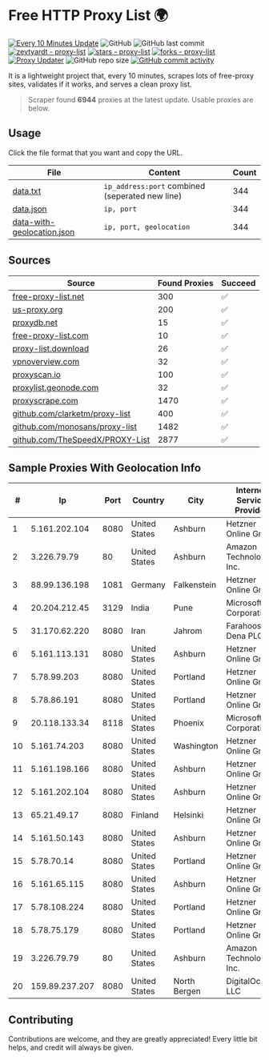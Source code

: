 
# Free HTTP Proxy List 🌍

[![Every 10 Minutes Update](https://github.com/mertguvencli/http-proxy-list/actions/workflows/main.yml/badge.svg?branch=main)](https://github.com/mertguvencli/http-proxy-list/actions/workflows/main.yml)
![GitHub](https://img.shields.io/github/license/mertguvencli/http-proxy-list)
![GitHub last commit](https://img.shields.io/github/last-commit/mertguvencli/http-proxy-list)
[![zevtyardt - proxy-list](https://img.shields.io/static/v1?label=zevtyardt&message=proxy-list&color=blue&logo=github)](https://github.com/zevtyardt/proxy-list "Go to GitHub repo")
[![stars - proxy-list](https://img.shields.io/github/stars/zevtyardt/proxy-list?style=social)](https://github.com/zevtyardt/proxy-list)
[![forks - proxy-list](https://img.shields.io/github/forks/zevtyardt/proxy-list?style=social)](https://github.com/zevtyardt/proxy-list)
[![Proxy Updater](https://github.com/zevtyardt/proxy-list/workflows/Proxy%20Updater/badge.svg)](https://github.com/zevtyardt/proxy-list/actions?query=workflow:"Proxy+Updater")
![GitHub repo size](https://img.shields.io/github/repo-size/zevtyardt/proxy-list)
[![GitHub commit activity](https://img.shields.io/github/commit-activity/m/zevtyardt/proxy-list?logo=commits)](https://github.com/zevtyardt/proxy-list/commits/main)

It is a lightweight project that, every 10 minutes, scrapes lots of free-proxy sites, validates if it works, and serves a clean proxy list.

> Scraper found **6944** proxies at the latest update. Usable proxies are below.

## Usage

Click the file format that you want and copy the URL.

|File|Content|Count|
|----|-------|-----|
|[data.txt](https://raw.githubusercontent.com/mertguvencli/http-proxy-list/main/proxy-list/data.txt)|`ip_address:port` combined (seperated new line)|344|
|[data.json](https://raw.githubusercontent.com/mertguvencli/http-proxy-list/main/proxy-list/data.json)|`ip, port`|344|
|[data-with-geolocation.json](https://raw.githubusercontent.com/mertguvencli/http-proxy-list/main/proxy-list/data-with-geolocation.json)|`ip, port, geolocation`|344|

## Sources

|Source|Found Proxies|Succeed|
|------|-------------|-------|
|[free-proxy-list.net](https://free-proxy-list.net)|300|✅|
|[us-proxy.org](https://www.us-proxy.org)|200|✅|
|[proxydb.net](http://proxydb.net)|15|✅|
|[free-proxy-list.com](https://free-proxy-list.com/?page=&port=&type%5B%5D=http&type%5B%5D=https&up_time=0&search=Search)|10|✅|
|[proxy-list.download](https://www.proxy-list.download/HTTP)|26|✅|
|[vpnoverview.com](https://vpnoverview.com/privacy/anonymous-browsing/free-proxy-servers)|32|✅|
|[proxyscan.io](https://www.proxyscan.io)|100|✅|
|[proxylist.geonode.com](https://proxylist.geonode.com/api/proxy-list?limit=300&page=1&sort_by=lastChecked&sort_type=desc&protocols=http,https)|32|✅|
|[proxyscrape.com](https://api.proxyscrape.com/v2/?request=displayproxies&protocol=http&timeout=10000&country=all&ssl=all&anonymity=all)|1470|✅|
|[github.com/clarketm/proxy-list](https://raw.githubusercontent.com/clarketm/proxy-list/master/proxy-list-raw.txt)|400|✅|
|[github.com/monosans/proxy-list](https://raw.githubusercontent.com/monosans/proxy-list/main/proxies/http.txt)|1482|✅|
|[github.com/TheSpeedX/PROXY-List](https://raw.githubusercontent.com/TheSpeedX/PROXY-List/master/http.txt)|2877|✅|


## Sample Proxies With Geolocation Info

|#|Ip|Port|Country|City|Internet Service Provider|
|-|--|----|-------|----|-------------------------|
|1|5.161.202.104|8080|United States|Ashburn|Hetzner Online GmbH|
|2|3.226.79.79|80|United States|Ashburn|Amazon Technologies Inc.|
|3|88.99.136.198|1081|Germany|Falkenstein|Hetzner Online GmbH|
|4|20.204.212.45|3129|India|Pune|Microsoft Corporation|
|5|31.170.62.220|8080|Iran|Jahrom|Farahoosh Dena PLC|
|6|5.161.113.131|8080|United States|Ashburn|Hetzner Online GmbH|
|7|5.78.99.203|8080|United States|Portland|Hetzner Online GmbH|
|8|5.78.86.191|8080|United States|Portland|Hetzner Online GmbH|
|9|20.118.133.34|8118|United States|Phoenix|Microsoft Corporation|
|10|5.161.74.203|8080|United States|Washington|Hetzner Online GmbH|
|11|5.161.198.166|8080|United States|Ashburn|Hetzner Online GmbH|
|12|5.161.202.104|8080|United States|Ashburn|Hetzner Online GmbH|
|13|65.21.49.17|8080|Finland|Helsinki|Hetzner Online GmbH|
|14|5.161.50.143|8080|United States|Ashburn|Hetzner Online GmbH|
|15|5.78.70.14|8080|United States|Portland|Hetzner Online GmbH|
|16|5.161.65.115|8080|United States|Ashburn|Hetzner Online GmbH|
|17|5.78.108.224|8080|United States|Portland|Hetzner Online GmbH|
|18|5.78.75.179|8080|United States|Portland|Hetzner Online GmbH|
|19|3.226.79.79|80|United States|Ashburn|Amazon Technologies Inc.|
|20|159.89.237.207|8080|United States|North Bergen|DigitalOcean, LLC|



## Contributing

Contributions are welcome, and they are greatly appreciated! Every
little bit helps, and credit will always be given.

